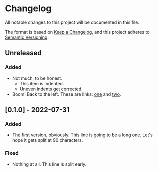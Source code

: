 # Changelog

All notable changes to this project will be documented in this file.

The format is based on [Keep a Changelog](https://keepachangelog.com/en/1.0.0/),
and this project adheres to [Semantic Versioning](https://semver.org/spec/v2.0.0.html).

## Unreleased

### Added

- Not much, to be honest.
  - This item is indented.
   - Uneven indents get corrected.
- Boom! Back to the left. These are links: [one] and [two].


[one]: http://example.com/one
[two]: http://example.com/two

## [0.1.0] - 2022-07-31

### Added

- The first version, obviously. This line is going to be a long one. Let's hope it gets split at 90 characters.

### Fixed

- Nothing at all. This line
  is split early.
